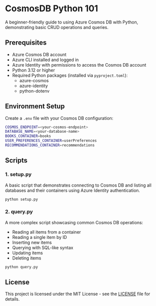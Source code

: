 # CosmosDB Python 101

A beginner-friendly guide to using Azure Cosmos DB with Python, demonstrating basic CRUD operations and queries.

## Prerequisites

- Azure Cosmos DB account 
- Azure CLI installed and logged in
- Azure Identity with permissions to access the Cosmos DB account
- Python 3.12 or higher
- Required Python packages (installed via `pyproject.toml`):
  - azure-cosmos
  - azure-identity
  - python-dotenv

## Environment Setup

Create a `.env` file with your Cosmos DB configuration:

```sh
COSMOS_ENDPOINT=<your-cosmos-endpoint>
DATABASE_NAME=<your-database-name>
BOOKS_CONTAINER=books
USER_PREFERENCES_CONTAINER=userPreferences
RECOMMENDATIONS_CONTAINER=recommendations
```

## Scripts

### 1. setup.py

A basic script that demonstrates connecting to Cosmos DB and listing all databases and their containers using Azure Identity authentication.

```sh
python setup.py
```

### 2. query.py

A more complex script showcasing common Cosmos DB operations:
- Reading all items from a container
- Reading a single item by ID
- Inserting new items
- Querying with SQL-like syntax
- Updating items
- Deleting items

```sh
python query.py
```

## License

This project is licensed under the MIT License - see the [LICENSE](LICENSE) file for details.